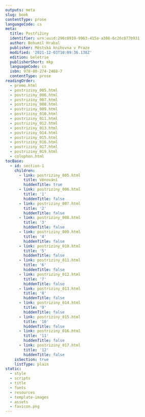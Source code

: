 ```yaml
---
outputs: meta
slug: book
contentType: prose
languageCode: cs
meta:
  title: Postřižiny
  identifier: urn:uuid:296c0919-9963-415a-a386-6c26c077b931
  author: Bohumil Hrabal
  publisher: Městská knihovna v Praze
  modified: '2021-12-03T10:09:36.138Z'
  edition: beletrie
  publisherShort: mkp
  languageCode: cs
  isbn: 978-80-274-2488-7
  contentType: prose
readingOrder:
  - promo.html
  - postriziny_005.html
  - postriziny_006.html
  - postriziny_007.html
  - postriziny_008.html
  - postriziny_009.html
  - postriziny_010.html
  - postriziny_011.html
  - postriziny_012.html
  - postriziny_013.html
  - postriziny_014.html
  - postriziny_015.html
  - postriziny_016.html
  - postriziny_017.html
  - postriziny_019.html
  - colophon.html
tocBase:
  - id: section-1
    children:
      - link: postriziny_005.html
        title: Věnování
        hiddenTitle: true
      - link: postriziny_006.html
        title: '1'
        hiddenTitle: false
      - link: postriziny_007.html
        title: '2'
        hiddenTitle: false
      - link: postriziny_008.html
        title: '3'
        hiddenTitle: false
      - link: postriziny_009.html
        title: '4'
        hiddenTitle: false
      - link: postriziny_010.html
        title: '5'
        hiddenTitle: false
      - link: postriziny_011.html
        title: '6'
        hiddenTitle: false
      - link: postriziny_012.html
        title: '7'
        hiddenTitle: false
      - link: postriziny_013.html
        title: '8'
        hiddenTitle: false
      - link: postriziny_014.html
        title: '9'
        hiddenTitle: false
      - link: postriziny_015.html
        title: '10'
        hiddenTitle: false
      - link: postriziny_016.html
        title: '11'
        hiddenTitle: false
      - link: postriziny_017.html
        title: '12'
        hiddenTitle: false
    isSection: true
    listType: plain
static:
  - style
  - scripts
  - title
  - fonts
  - resources
  - template-images
  - assets
  - favicon.png
---
```

